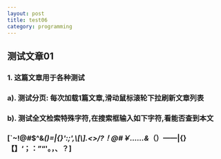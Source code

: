 ```yaml
---
layout: post
title: test06
category: programming
---
```


## 测试文章01
### 1. 这篇文章用于各种测试

### a). 测试分页: 每次加载1篇文章,滑动鼠标滚轮下拉刷新文章列表

### b). 测试全文检索特殊字符,在搜索框输入如下字符,看能否查到本文
### [`\~!@#$^&*()=|{}':;',\\[\\].<>/?！@#￥……&*（）——|{}【】‘；：”“'。，、？]